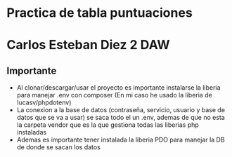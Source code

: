 # Practica de tabla puntuaciones

# Carlos Esteban Diez 2 DAW

## Importante 
- Al clonar/descargar/usar el proyecto es importante instalarse la liberia para manejar .env con composer (En mi caso he usado la liberia de lucasv/phpdotenv)
- La conexion a la base de datos (contraseña, servicio, usuario y base de datos que se va a usar) se saca todo el un .env, ademas de que no esta la carpeta vendor que es la que gestiona todas las liberias php instaladas
- Ademas es importante tener instalada la liberia PDO para manejar la DB de donde se sacan los datos